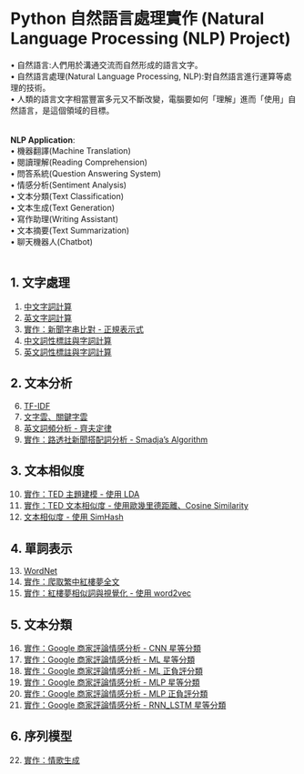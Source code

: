 # Python 自然語言處理實作 (Natural Language Processing (NLP) Project)

• 自然語言:人們用於溝通交流而自然形成的語言文字。<br>
• 自然語言處理(Natural Language Processing, NLP):對自然語言進行運算等處理的技術。<br>
• 人類的語言文字相當豐富多元又不斷改變，電腦要如何「理解」進而「使用」自然語言，是這個領域的目標。<br>
<br><br>
**NLP Application**:<br>
• 機器翻譯(Machine Translation)<br>
• 閱讀理解(Reading Comprehension)<br>
• 問答系統(Question Answering System)<br>
• 情感分析(Sentiment Analysis)<br>
• 文本分類(Text Classification)<br>
• 文本生成(Text Generation)<br>
• 寫作助理(Writing Assistant)<br>
• 文本摘要(Text Summarization)<br>
• 聊天機器人(Chatbot)<br><br>

## 1. 文字處理     
1. [中文字詞計算](https://github.com/PrestonYU/NLP_Basic/blob/main/CH2%20%E6%96%87%E5%AD%97%E8%99%95%E7%90%86%E7%AF%84%E4%BE%8B%E7%A8%8B%E5%BC%8F/(Sample)%20WordCount%EF%BC%88%E4%B8%AD%E6%96%87%EF%BC%89.ipynb) 
2. [英文字詞計算](https://github.com/PrestonYU/NLP_Basic/blob/main/CH2%20%E6%96%87%E5%AD%97%E8%99%95%E7%90%86%E7%AF%84%E4%BE%8B%E7%A8%8B%E5%BC%8F/(Sample)%20WordCount%EF%BC%88%E8%8B%B1%E6%96%87%EF%BC%89.ipynb)   
3. [實作：新聞字串比對 - 正規表示式](https://github.com/PrestonYU/NLP_Basic/blob/main/CH2%20%E6%96%87%E5%AD%97%E8%99%95%E7%90%86%E7%AF%84%E4%BE%8B%E7%A8%8B%E5%BC%8F/(Sample)%20%E6%96%B0%E8%81%9E%E5%AD%97%E4%B8%B2%E6%AF%94%E5%B0%8D%20-%20%E6%AD%A3%E8%A6%8F%E8%A1%A8%E7%A4%BA%E5%BC%8F.ipynb)    
4. [中文詞性標註與字詞計算](https://github.com/PrestonYU/NLP_Basic/blob/main/CH2%20%E6%96%87%E5%AD%97%E8%99%95%E7%90%86%E7%AF%84%E4%BE%8B%E7%A8%8B%E5%BC%8F/(Sample)%20%E8%A9%9E%E6%80%A7%E6%A8%99%E8%A8%BB%E8%88%87%20WordCount%EF%BC%88%E4%B8%AD%E6%96%87%EF%BC%89.ipynb) 
5. [英文詞性標註與字詞計算](https://github.com/PrestonYU/NLP_Basic/blob/main/CH2%20%E6%96%87%E5%AD%97%E8%99%95%E7%90%86%E7%AF%84%E4%BE%8B%E7%A8%8B%E5%BC%8F/(Sample)%20%E8%A9%9E%E6%80%A7%E6%A8%99%E8%A8%BB%E8%88%87%20WordCount%EF%BC%88%E8%8B%B1%E6%96%87%EF%BC%89.ipynb) 


## 2. 文本分析      
6. [TF-IDF](https://github.com/PrestonYU/NLP_Basic/blob/main/CH3%20%E6%96%87%E6%9C%AC%E5%88%86%E6%9E%90%E7%AF%84%E4%BE%8B%E7%A8%8B%E5%BC%8F/(Sample)%20TF-IDF.ipynb) 
7. [文字雲、關鍵字雲](https://github.com/PrestonYU/NLP_Basic/blob/main/CH3%20%E6%96%87%E6%9C%AC%E5%88%86%E6%9E%90%E7%AF%84%E4%BE%8B%E7%A8%8B%E5%BC%8F/(Sample)%20%E6%96%87%E5%AD%97%E9%9B%B2%E3%80%81%E9%97%9C%E9%8D%B5%E5%AD%97%E9%9B%B2.ipynb) 
8. [英文詞頻分析 - 齊夫定律](https://github.com/PrestonYU/NLP_Basic/blob/main/CH3%20%E6%96%87%E6%9C%AC%E5%88%86%E6%9E%90%E7%AF%84%E4%BE%8B%E7%A8%8B%E5%BC%8F/(Sample)%20%E8%8B%B1%E6%96%87%E8%A9%9E%E9%A0%BB%E5%88%86%E6%9E%90%20-%20%E9%BD%8A%E5%A4%AB%E5%AE%9A%E5%BE%8B.ipynb) 
9. [實作：路透社新聞搭配詞分析 - Smadja’s Algorithm](https://github.com/PrestonYU/NLP_Basic/blob/main/CH3%20%E6%96%87%E6%9C%AC%E5%88%86%E6%9E%90%E7%AF%84%E4%BE%8B%E7%A8%8B%E5%BC%8F/(Sample)%20%E8%B7%AF%E9%80%8F%E7%A4%BE%E6%96%B0%E8%81%9E%E6%90%AD%E9%85%8D%E8%A9%9E%E5%88%86%E6%9E%90%20-%20Smadja%E2%80%99s%20Algorithm.ipynb) 


## 3. 文本相似度  
10. [實作：TED 主題建模 - 使用 LDA](https://github.com/PrestonYU/NLP_Basic/blob/main/CH4%20%E6%96%87%E6%9C%AC%E7%9B%B8%E4%BC%BC%E5%BA%A6%E7%AF%84%E4%BE%8B%E7%A8%8B%E5%BC%8F/(Sample)%20TED%20%E4%B8%BB%E9%A1%8C%E5%BB%BA%E6%A8%A1%20-%20%E4%BD%BF%E7%94%A8%20LDA.ipynb) 
11. [實作：TED 文本相似度 - 使用歐幾里德距離、Cosine Similarity](https://github.com/PrestonYU/NLP_Basic/blob/main/CH4%20%E6%96%87%E6%9C%AC%E7%9B%B8%E4%BC%BC%E5%BA%A6%E7%AF%84%E4%BE%8B%E7%A8%8B%E5%BC%8F/(Sample)%20TED%20%E6%96%87%E6%9C%AC%E7%9B%B8%E4%BC%BC%E5%BA%A6%20-%20%E4%BD%BF%E7%94%A8%E6%AD%90%E5%B9%BE%E9%87%8C%E5%BE%B7%E8%B7%9D%E9%9B%A2%E3%80%81Cosine%20Similarity.ipynb) 
12. [文本相似度 - 使用 SimHash](https://github.com/PrestonYU/NLP_Basic/blob/main/CH4%20%E6%96%87%E6%9C%AC%E7%9B%B8%E4%BC%BC%E5%BA%A6%E7%AF%84%E4%BE%8B%E7%A8%8B%E5%BC%8F/(Sample)%20%E6%96%87%E6%9C%AC%E7%9B%B8%E4%BC%BC%E5%BA%A6%20-%20%E4%BD%BF%E7%94%A8%20SimHash.ipynb) 


## 4. 單詞表示   
13. [WordNet](https://github.com/PrestonYU/NLP_Basic/blob/main/CH5%20%E5%96%AE%E8%A9%9E%E8%A1%A8%E7%A4%BA%E7%AF%84%E4%BE%8B%E7%A8%8B%E5%BC%8F/(Sample)%20WordNet.ipynb) 
14. [實作：爬取繁中紅樓夢全文](https://github.com/PrestonYU/NLP_Basic/blob/main/CH5%20%E5%96%AE%E8%A9%9E%E8%A1%A8%E7%A4%BA%E7%AF%84%E4%BE%8B%E7%A8%8B%E5%BC%8F/(Sample)%20%E7%88%AC%E5%8F%96%E7%B9%81%E4%B8%AD%E7%B4%85%E6%A8%93%E5%A4%A2%E5%85%A8%E6%96%87.ipynb) 
15. [實作：紅樓夢相似詞與視覺化 - 使用 word2vec](https://github.com/PrestonYU/NLP_Basic/blob/main/CH5%20%E5%96%AE%E8%A9%9E%E8%A1%A8%E7%A4%BA%E7%AF%84%E4%BE%8B%E7%A8%8B%E5%BC%8F/(Sample)%20%E7%B4%85%E6%A8%93%E5%A4%A2%E7%9B%B8%E4%BC%BC%E8%A9%9E%E8%88%87%E8%A6%96%E8%A6%BA%E5%8C%96%20-%20%E4%BD%BF%E7%94%A8%20word2vec.ipynb) 


## 5. 文本分類 
16. [實作：Google 商家評論情感分析 - CNN 星等分類](https://github.com/PrestonYU/NLP_Basic/blob/main/CH6%20%E6%96%87%E6%9C%AC%E5%88%86%E9%A1%9E%E7%AF%84%E4%BE%8B%E7%A8%8B%E5%BC%8F/(Sample)%20Google%20%E5%95%86%E5%AE%B6%E8%A9%95%E8%AB%96%E6%83%85%E6%84%9F%E5%88%86%E6%9E%90%20-%20CNN%20%E6%98%9F%E7%AD%89%E5%88%86%E9%A1%9E.ipynb) 
17. [實作：Google 商家評論情感分析 - ML 星等分類](https://github.com/PrestonYU/NLP_Basic/blob/main/CH6%20%E6%96%87%E6%9C%AC%E5%88%86%E9%A1%9E%E7%AF%84%E4%BE%8B%E7%A8%8B%E5%BC%8F/(Sample)%20Google%20%E5%95%86%E5%AE%B6%E8%A9%95%E8%AB%96%E6%83%85%E6%84%9F%E5%88%86%E6%9E%90%20-%20ML%20%E6%98%9F%E7%AD%89%E5%88%86%E9%A1%9E.ipynb) 
18. [實作：Google 商家評論情感分析 - ML 正負評分類](https://github.com/PrestonYU/NLP_Basic/blob/main/CH6%20%E6%96%87%E6%9C%AC%E5%88%86%E9%A1%9E%E7%AF%84%E4%BE%8B%E7%A8%8B%E5%BC%8F/(Sample)%20Google%20%E5%95%86%E5%AE%B6%E8%A9%95%E8%AB%96%E6%83%85%E6%84%9F%E5%88%86%E6%9E%90%20-%20ML%20%E6%AD%A3%E8%B2%A0%E8%A9%95%E5%88%86%E9%A1%9E.ipynb) 
19. [實作：Google 商家評論情感分析 - MLP 星等分類](https://github.com/PrestonYU/NLP_Basic/blob/main/CH6%20%E6%96%87%E6%9C%AC%E5%88%86%E9%A1%9E%E7%AF%84%E4%BE%8B%E7%A8%8B%E5%BC%8F/(Sample)%20Google%20%E5%95%86%E5%AE%B6%E8%A9%95%E8%AB%96%E6%83%85%E6%84%9F%E5%88%86%E6%9E%90%20-%20MLP%20%E6%98%9F%E7%AD%89%E5%88%86%E9%A1%9E.ipynb) 
20. [實作：Google 商家評論情感分析 - MLP 正負評分類](https://github.com/PrestonYU/NLP_Basic/blob/main/CH6%20%E6%96%87%E6%9C%AC%E5%88%86%E9%A1%9E%E7%AF%84%E4%BE%8B%E7%A8%8B%E5%BC%8F/(Sample)%20Google%20%E5%95%86%E5%AE%B6%E8%A9%95%E8%AB%96%E6%83%85%E6%84%9F%E5%88%86%E6%9E%90%20-%20MLP%20%E6%AD%A3%E8%B2%A0%E8%A9%95%E5%88%86%E9%A1%9E.ipynb)
21. [實作：Google 商家評論情感分析 - RNN_LSTM 星等分類](https://github.com/PrestonYU/NLP_Basic/blob/main/CH6%20%E6%96%87%E6%9C%AC%E5%88%86%E9%A1%9E%E7%AF%84%E4%BE%8B%E7%A8%8B%E5%BC%8F/(Sample)%20Google%20%E5%95%86%E5%AE%B6%E8%A9%95%E8%AB%96%E6%83%85%E6%84%9F%E5%88%86%E6%9E%90%20-%20RNN_LSTM%20%E6%98%9F%E7%AD%89%E5%88%86%E9%A1%9E.ipynb) 


## 6. 序列模型
22. [實作：情歌生成](https://github.com/PrestonYU/NLP_Basic/blob/main/CH7%20%E5%BA%8F%E5%88%97%E6%A8%A1%E5%9E%8B%E7%AF%84%E4%BE%8B%E7%A8%8B%E5%BC%8F/(Sample)%20%E6%83%85%E6%AD%8C%E7%94%9F%E6%88%90.ipynb) 


